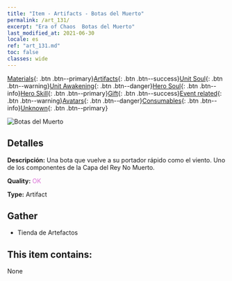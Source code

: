 ```yaml
---
title: "Item - Artifacts - Botas del Muerto"
permalink: /art_131/
excerpt: "Era of Chaos  Botas del Muerto"
last_modified_at: 2021-06-30
locale: es
ref: "art_131.md"
toc: false
classes: wide
---
```

 [Materials](/ItemsES/){: .btn .btn--primary}[Artifacts](/ItemsES/Artifacts/){: .btn .btn--success}[Unit Soul](/ItemsES/UnitSoul/){: .btn .btn--warning}[Unit Awakening](/ItemsES/UnitAwakening/){: .btn .btn--danger}[Hero Soul](/ItemsES/HeroSoul/){: .btn .btn--info}[Hero Skill](/ItemsES/HeroSkill/){: .btn .btn--primary}[Gift](/ItemsES/Gift/){: .btn .btn--success}[Event related](/ItemsES/Events/){: .btn .btn--warning}[Avatars](/ItemsES/Avatars/){: .btn .btn--danger}[Consumables](/ItemsES/Consumables/){: .btn .btn--info}[Unknown](/ItemsES/Unknown/){: .btn .btn--primary}

 ![Botas del Muerto](/images/t/artifact_40323.png)

## Detalles
 **Descripción:** Una bota que vuelve a su portador rápido como el viento. Uno de los componentes de la Capa del Rey No Muerto.

 **Quality:** <span style="color: #DA70D6">OK</span>

 **Type:** Artifact

## Gather

*    Tienda de Artefactos 

## This item contains:

  None

